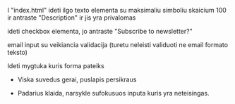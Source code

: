 I "index.html" ideti ilgo texto elementa su maksimaliu simboliu skaicium 100 ir antraste "Description" ir jis yra privalomas

ideti checkbox elementa, jo antraste "Subscribe to newsletter?"

email input su veikiancia validacija (turetu neleisti validuoti ne email formato teksto)

Ideti mygtuka kuris forma pateiks

* Viska suvedus gerai, puslapis persikraus

* Padarius klaida, narsykle sufokusuos inputa kuris yra neteisingas.